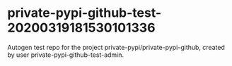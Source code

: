 # private-pypi-github-test-20200319181530101336
Autogen test repo for the project private-pypi/private-pypi-github, created by user private-pypi-github-test-admin.
